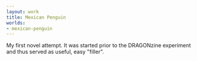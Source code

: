 ```yaml
---
layout: work
title: Mexican Penguin
worlds:
- mexican-penguin
---
```

My first novel attempt.  It was started prior to the DRAGONzine experiment and thus served as useful, easy "filler".